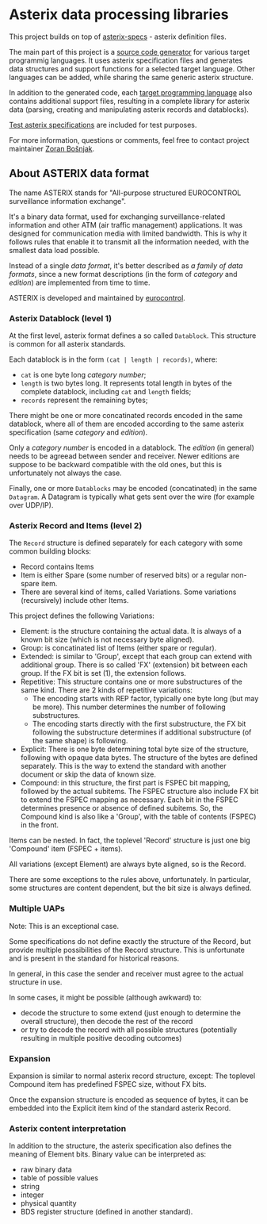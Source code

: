 # Asterix data processing libraries

This project builds on top of
[asterix-specs](https://zoranbosnjak.github.io/asterix-specs/) - asterix
definition files.

The main part of this project is a [source code generator](code-generator)
for various target programmig languages. It uses asterix specification files
and generates data structures and support functions for a selected target
language. Other languages can be added, while sharing the same generic
asterix structure.

In addition to the generated code, each [target programming language](libs)
also contains additional support files, resulting in a complete library for
asterix data (parsing, creating and manipulating asterix records and
datablocks).

[Test asterix specifications](test-specs) are included for test purposes.

For more information, questions or comments, feel free to
contact project maintainer [Zoran Bošnjak](mailto:zoran.bosnjak@sloveniacontrol.si).

## About ASTERIX data format

The name ASTERIX stands for
"All-purpose structured EUROCONTROL surveillance information exchange".

It's a binary data format, used for exchanging surveillance-related
information and other ATM (air traffic management) applications.
It was designed for communication media with limited bandwidth.
This is why it follows rules that enable it to transmit all the
information needed, with the smallest data load possible.

Instead of a single *data format*, it's better described as
*a family of data formats*, since a new format descriptions
(in the form of *category* and *edition*) are implemented from time
to time.

ASTERIX is developed and maintained by
[eurocontrol](https://www.eurocontrol.int/asterix).

### Asterix Datablock (level 1)

At the first level, asterix format defines a so called `Datablock`.
This structure is common for all asterix standards.

Each datablock is in the form  `(cat | length | records)`, where:

- `cat` is one byte long *category number*;
- `length` is two bytes long. It represents total length in bytes
  of the complete datablock, including `cat` and `length` fields;
- `records` represent the remaining bytes;

There might be one or more concatinated records encoded in the
same datablock, where all of them are encoded according to the same
asterix specification (same *category* and *edition*).

Only a *category number* is encoded in a datablock.
The *edition* (in general) needs to be agreead between sender and receiver.
Newer editions are suppose to be backward compatible with the old ones,
but this is unfortunately not always the case.

Finally, one or more `Datablocks` may be encoded (concatinated) in the
same `Datagram`. A Datagram is typically what gets sent over the
wire (for example over UDP/IP).

### Asterix Record and Items (level 2)

The `Record` structure is defined separately for each category with
some common building blocks:

- Record contains Items
- Item is either Spare (some number of reserved bits)
  or a regular non-spare item.
- There are several kind of items, called Variations. Some
  variations (recursively) include other Items.

This project defines the following Variations:

- Element: is the structure containing the actual data.
  It is always of a known bit size (which is not necessary
  byte aligned).
- Group: is concatinated list of Items (either spare or regular).
- Extended: is similar to 'Group', except that each group
  can extend with additional group. There is so called
  'FX' (extension) bit between each group. If the FX bit
  is set (1), the extension follows.
- Repetitive: This structure contains one or more substructures
  of the same kind. There are 2 kinds of repetitive variations:
    - The encoding starts with REP factor, typically
      one byte long (but may be more). This number determines
      the number of following substructures.
    - The encoding starts directly with the first substructure,
      the FX bit following the substructure determines if additional
       substructure (of the same shape) is following.
- Explicit: There is one byte determining total byte size of
  the structure, following with opaque data bytes. The structure
  of the bytes are defined separately. This is the way to extend
  the standard with another document or skip the data of known
  size.
- Compound: in this structure, the first part is FSPEC bit mapping,
  followed by the actual subitems.
  The FSPEC structure also include FX bit to extend the FSPEC mapping
  as necessary. Each bit in the FSPEC determines presence or absence
  of defined subitems. So, the Compound kind is also like a 'Group',
  with the table of contents (FSPEC) in the front.

Items can be nested. In fact, the toplevel 'Record' structure is just
one big 'Compound' item (FSPEC + items).

All variations (except Element) are always byte aligned,
so is the Record.

There are some exceptions to the rules above, unfortunately.
In particular, some structures are content dependent, but the bit
size is always defined.

### Multiple UAPs

Note: This is an exceptional case.

Some specifications do not define exactly the structure of the Record,
but provide multiple possibilities of the Record structure. This is
unfortunate and is present in the standard for historical reasons.

In general, in this case the sender and receiver must agree to the
actual structure in use.

In some cases, it might be possible (although awkward) to:

- decode the structure to some extend (just enough to determine the
  overall structure), then decode the rest of the record
- or try to decode the record with all possible structures
  (potentially resulting in multiple positive decoding outcomes)

### Expansion

Expansion is similar to normal asterix record structure,
except: The toplevel Compound item has predefined FSPEC size,
without FX bits.

Once the expansion structure is encoded as sequence of bytes,
it can be embedded into the Explicit item kind of the standard
asterix Record.

### Asterix content interpretation

In addition to the structure, the asterix specification also defines
the meaning of Element bits. Binary value can be interpreted as:

- raw binary data
- table of possible values
- string
- integer
- physical quantity
- BDS register structure (defined in another standard).
